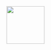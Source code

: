 <div id="header" align="center">
<img src="https://media.giphy.com/media/xULW8Il4GSZDVXL4aI/giphy.gif" width="100"/>
</div>
